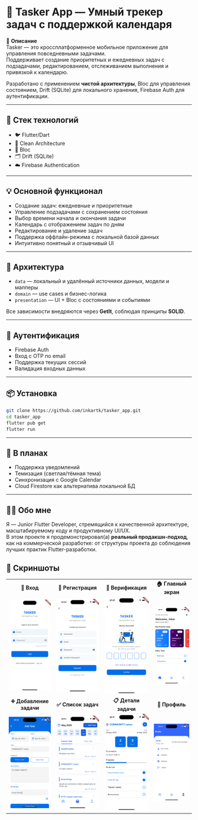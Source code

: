 # 📝 Tasker App — Умный трекер задач с поддержкой календаря

🚀 **Описание**  
Tasker — это кроссплатформенное мобильное приложение для управления повседневными задачами.  
Поддерживает создание приоритетных и ежедневных задач с подзадачами, редактированием, отслеживанием выполнения и привязкой к календарю.

Разработано с применением **чистой архитектуры**, Bloc для управления состоянием, Drift (SQLite) для локального хранения, Firebase Auth для аутентификации.

---

## 🔧 Стек технологий  
- 🐦 Flutter/Dart  
- 🧱 Clean Architecture  
- 🧠 Bloc
- 🗂 Drift (SQLite)  
- ☁️ Firebase Authentication  

---

## 💡 Основной функционал  
- Создание задач: ежедневные и приоритетные  
- Управление подзадачами с сохранением состояния
- Выбор времени начала и окончания задачи  
- Календарь с отображением задач по дням  
- Редактирование и удаление задач  
- Поддержка оффлайн-режима с локальной базой данных  
- Интуитивно понятный и отзывчивый UI  

---

## 🧠 Архитектура  
- `data` — локальный и удалённый источники данных, модели и мапперы  
- `domain` — use cases и бизнес-логика  
- `presentation` — UI + Bloc с состояниями и событиями  

Все зависимости внедряются через **GetIt**, соблюдая принципы **SOLID**.

---

## 🔐 Аутентификация  
- Firebase Auth  
- Вход с OTP по email  
- Поддержка текущих сессий  
- Валидация входных данных  

---

## 📦 Установка  
```bash
git clone https://github.com/inkartk/tasker_app.git  
cd tasker_app  
flutter pub get  
flutter run
```

---

## 🧪 В планах

- Поддержка уведомлений  
- Темизация (светлая/тёмная тема)  
- Синхронизация с Google Calendar
- Cloud Firestore как альтернатива локальной БД  

---

## 👩‍💻 Обо мне

Я — Junior Flutter Developer, стремящийся к качественной архитектуре, масштабируемому коду и продуктивному UI/UX.  
В этом проекте я продемонстрировал(а) **реальный продакшн-подход**, как на коммерческой разработке: от структуры проекта до соблюдения лучших практик Flutter-разработки.


## 📸 Скриншоты

<table>
  <tr>
    <td align="center"><strong>🔐 Вход</strong></td>
    <td align="center"><strong>📝 Регистрация</strong></td>
    <td align="center"><strong>📝 Верификация</strong></td>
    <td align="center"><strong>🏠 Главный экран</strong></td>
  </tr>
  <tr>
    <td><img src="assets/screenshots/login.png" width="200"/></td>
    <td><img src="assets/screenshots/register.png" width="200"/></td>
    <td><img src="assets/screenshots/verify_code.png" width="200"/></td>
    <td><img src="assets/screenshots/dashboard.png" width="200"/></td>
  </tr>
  <tr>
    <td align="center"><strong>➕ Добавление задачи</strong></td>
    <td align="center"><strong>✅ Список задач</strong></td>
    <td align="center"><strong>📋 Детали задачи</strong></td>
    <td align="center"><strong>👤 Профиль</strong></td>
  </tr>
  <tr>
    <td><img src="assets/screenshots/add_task.png" width="200"/></td>
    <td><img src="assets/screenshots/task.png" width="200"/></td>
    <td><img src="assets/screenshots/task_detail.png" width="200"/></td>
    <td><img src="assets/screenshots/profile.png" width="200"/></td>
  </tr>
</table>




